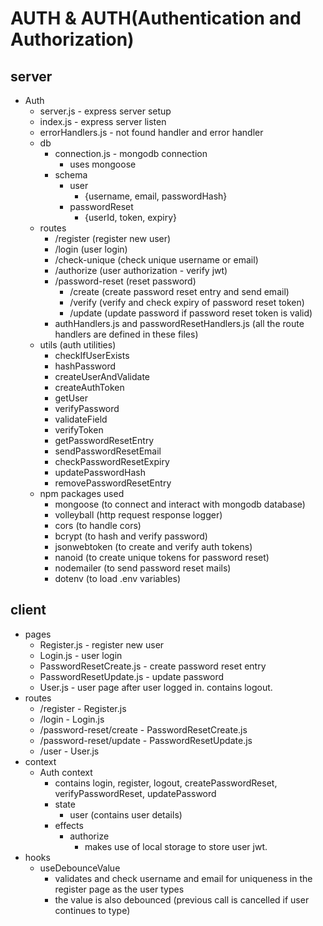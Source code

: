 # AUTH & AUTH(Authentication and Authorization)

## server

- Auth
  - server.js - express server setup
  - index.js - express server listen
  - errorHandlers.js - not found handler and error handler
  - db
    - connection.js - mongodb connection
      - uses mongoose
    - schema
      - user
        - {username, email, passwordHash}
      - passwordReset
        - {userId, token, expiry}
  - routes
    - /register (register new user)
    - /login (user login)
    - /check-unique (check unique username or email)
    - /authorize (user authorization - verify jwt)
    - /password-reset (reset password)
      - /create (create password reset entry and send email)
      - /verify (verify and check expiry of password reset token)
      - /update (update password if password reset token is valid)
    - authHandlers.js and passwordResetHandlers.js (all the route handlers are defined in these files)
  - utils (auth utilities)
    - checkIfUserExists
    - hashPassword
    - createUserAndValidate
    - createAuthToken
    - getUser
    - verifyPassword
    - validateField
    - verifyToken
    - getPasswordResetEntry
    - sendPasswordResetEmail
    - checkPasswordResetExpiry
    - updatePasswordHash
    - removePasswordResetEntry
  - npm packages used
    - mongoose (to connect and interact with mongodb database)
    - volleyball (http request response logger)
    - cors (to handle cors)
    - bcrypt (to hash and verify password)
    - jsonwebtoken (to create and verify auth tokens)
    - nanoid (to create unique tokens for password reset)
    - nodemailer (to send password reset mails)
    - dotenv (to load .env variables)

## client

- pages
  - Register.js - register new user
  - Login.js - user login
  - PasswordResetCreate.js - create password reset entry
  - PasswordResetUpdate.js - update password
  - User.js - user page after user logged in. contains logout.
- routes
  - /register - Register.js
  - /login - Login.js
  - /password-reset/create - PasswordResetCreate.js
  - /password-reset/update - PasswordResetUpdate.js
  - /user - User.js
- context
  - Auth context
    - contains login, register, logout, createPasswordReset, verifyPasswordReset, updatePassword
    - state
      - user (contains user details)
    - effects
      - authorize
        - makes use of local storage to store user jwt.
- hooks
  - useDebounceValue
    - validates and check username and email for uniqueness in the register page as the user types
    - the value is also debounced (previous call is cancelled if user continues to type)
